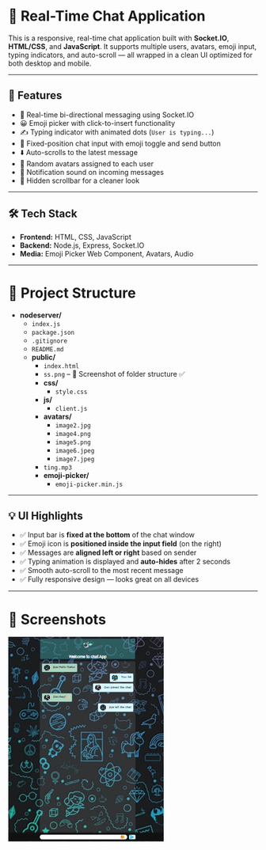 # 💬 Real-Time Chat Application

This is a responsive, real-time chat application built with **Socket.IO**, **HTML/CSS**, and **JavaScript**. It supports multiple users, avatars, emoji input, typing indicators, and auto-scroll — all wrapped in a clean UI optimized for both desktop and mobile.

---

## 🚀 Features

- 🔁 Real-time bi-directional messaging using Socket.IO
- 😀 Emoji picker with click-to-insert functionality
- ✍️ Typing indicator with animated dots (`User is typing...`)
- 📌 Fixed-position chat input with emoji toggle and send button
- ⬇️ Auto-scrolls to the latest message
- 👤 Random avatars assigned to each user
- 🔔 Notification sound on incoming messages
- 🧼 Hidden scrollbar for a cleaner look

---

## 🛠️ Tech Stack

- **Frontend:** HTML, CSS, JavaScript
- **Backend:** Node.js, Express, Socket.IO
- **Media:** Emoji Picker Web Component, Avatars, Audio

---

# 📁 Project Structure

- **nodeserver/**
  - `index.js`
  - `package.json`
  - `.gitignore`
  - `README.md`
  - **public/**
    - `index.html`
    - `ss.png` – 📸 Screenshot of folder structure ✅
    - **css/**
      - `style.css`
    - **js/**
      - `client.js`
    - **avatars/**
      - `image2.jpg`
      - `image4.png`
      - `image5.png`
      - `image6.jpeg`
      - `image7.jpeg`
    - `ting.mp3`
    - **emoji-picker/**
      - `emoji-picker.min.js`
     
---

## 💡 UI Highlights

- ✅ Input bar is **fixed at the bottom** of the chat window
- ✅ Emoji icon is **positioned inside the input field** (on the right)
- ✅ Messages are **aligned left or right** based on sender
- ✅ Typing animation is displayed and **auto-hides** after 2 seconds
- ✅ Smooth auto-scroll to the most recent message
- ✅ Fully responsive design — looks great on all devices

---
# 📸 Screenshots

![Folder Structure](nodeserver/public/ss.png)

